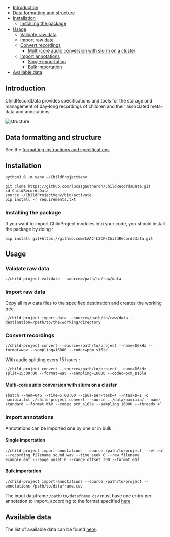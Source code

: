 - [Introduction](#introduction)
- [Data formatting and structure](#data-formatting-and-structure)
- [Installation](#installation)
  - [Installing the package](#installing-the-package)
- [Usage](#usage)
  - [Validate raw data](#validate-raw-data)
  - [Import raw data](#import-raw-data)
  - [Convert recordings](#convert-recordings)
    - [Multi-core audio conversion with slurm on a cluster](#multi-core-audio-conversion-with-slurm-on-a-cluster)
  - [Import annotations](#import-annotations)
    - [Single importation](#single-importation)
    - [Bulk importation](#bulk-importation)
- [Available data](#available-data)

## Introduction

ChildRecordData provides specifications and tools for the storage and management of day-long recordings of children and their associated meta-data and annotations. 

![structure](http://laac-lscp.github.io/ChildRecordsData/images/structure.png "File organization structure")

## Data formatting and structure

See the [formatting instructions and specifications](http://laac-lscp.github.io/ChildRecordsData/FORMATTING.html)

## Installation

```
python3.6 -m venv ~/ChildProjectVenv

git clone https://github.com/lucasgautheron/ChildRecordsData.git
cd ChildRecordsData
source ~/ChildProjectVenv/bin/activate
pip install -r requirements.txt
```

### Installing the package

If you want to import ChildProject modules into your code, you should install the package by doing :

```
pip install git+https://github.com/LAAC-LSCP/ChildRecordsData.git
```

## Usage

### Validate raw data

```
./child-project validate --source=/path/to/raw/data
```

### Import raw data

Copy all raw data files to the specified destination and creates the working tree.

```
./child-project import-data --source=/path/to/raw/data --destination=/path/to/the/working/directory
```

### Convert recordings

```
./child-project convert --source=/path/to/project --name=16kHz --format=wav --sampling=16000 --codec=pcm_s16le
```

With audio splitting every 15 hours :

```
./child-project convert --source=/path/to/project --name=16kHz --split=15:00:00 --format=wav --sampling=16000 --codec=pcm_s16le
```

#### Multi-core audio conversion with slurm on a cluster

```
sbatch --mem=64G --time=5:00:00 --cpus-per-task=4 --ntasks=1 -o namibia.txt ./child-project convert --source ../data/namibia/ --name standard --format WAV --codec pcm_s16le --sampling 16000 --threads 4`
```

### Import annotations

Annotations can be imported one by one or in bulk.

#### Single importation

```
./child-project import-annotations --source /path/to/project --set eaf --recording_filename sound.wav --time_seek 0 --raw_filename example.eaf --range_onset 0 --range_offset 300 --format eaf
```

#### Bulk importation

```
./child-project import-annotations --source /path/to/project --annotations /path/to/dataframe.csv
```

The input dataframe `/path/to/dataframe.csv` must have one entry per annotation to import, according to the format specified [here](http://laac-lscp.github.io/ChildRecordsData/FORMATTING.html#annotation-importation-input-format).

## Available data

The list of available data can be found [here](http://laac-lscp.github.io/ChildRecordsData/PROJECTS.html).
